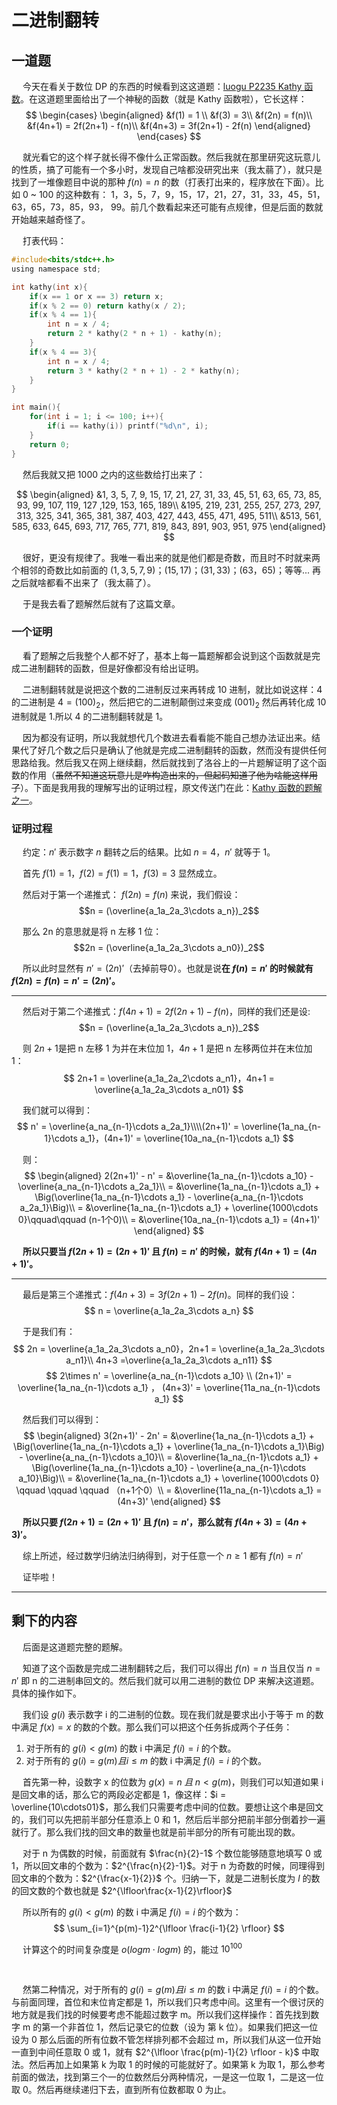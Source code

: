 # 二进制翻转
## 一道题

&emsp; 今天在看关于数位 DP 的东西的时候看到这这道题：[luogu P2235 Kathy 函数](https://www.luogu.com.cn/problem/P2235)。在这道题里面给出了一个神秘的函数（就是 Kathy 函数啦），它长这样：
$$ 
\begin{cases}
	\begin{aligned}
		&f(1) = 1 \\ 
		&f(3) = 3\\
		&f(2n) = f(n)\\
		&f(4n+1) = 2f(2n+1) - f(n)\\
		&f(4n+3) = 3f(2n+1) - 2f(n)
	\end{aligned}
\end{cases}
$$

&emsp; 就光看它的这个样子就长得不像什么正常函数。然后我就在那里研究这玩意儿的性质，搞了可能有一个多小时，发现自己啥都没研究出来（我太蒻了），就只是找到了一堆像题目中说的那种 $f(n) = n$ 的数（打表打出来的，程序放在下面）。比如 0 ~ 100 的这种数有： 1，3，5，7，9，15，17，21，27，31，33，45，51， 63，65，73，85，93， 99。前几个数看起来还可能有点规律，但是后面的数就开始越来越奇怪了。

&emsp; 打表代码：

```c
#include<bits/stdc++.h>
using namespace std;

int kathy(int x){
	if(x == 1 or x == 3) return x;
	if(x % 2 == 0) return kathy(x / 2);
	if(x % 4 == 1){
		int n = x / 4;
		return 2 * kathy(2 * n + 1) - kathy(n);
	}
	if(x % 4 == 3){
		int n = x / 4;
		return 3 * kathy(2 * n + 1) - 2 * kathy(n);
	}
}

int main(){
	for(int i = 1; i <= 100; i++){
		if(i == kathy(i)) printf("%d\n", i);
	}
	return 0;
}
```

&emsp; 然后我就又把 1000 之内的这些数给打出来了：

$$
\begin{aligned}
&1, 3, 5, 7, 9, 15, 17, 21, 27, 31, 33, 45, 51, 63, 65, 73, 85, 93, 99, 107, 119, 127 ,129, 153, 165, 189\\
&195, 219, 231, 255, 257, 273, 297, 313, 325, 341, 365, 381, 387, 403, 427, 443, 455, 471, 495, 511\\
&513, 561, 585, 633, 645, 693, 717, 765, 771, 819, 843, 891, 903, 951, 975
\end{aligned}
$$

&emsp; 很好，更没有规律了。我唯一看出来的就是他们都是奇数，而且时不时就来两个相邻的奇数比如前面的 $(1, 3, 5, 7, 9)$；$(15, 17)$；$(31, 33)$；$(63， 65)$；等等... 再之后就啥都看不出来了（我太蒻了）。

&emsp; 于是我去看了题解然后就有了这篇文章。

### 一个证明

&emsp; 看了题解之后我整个人都不好了，基本上每一篇题解都会说到这个函数就是完成二进制翻转的函数，但是好像都没有给出证明。

&emsp; 二进制翻转就是说把这个数的二进制反过来再转成 10 进制，就比如说这样：4 的二进制是 $4 = (100)_2$，然后把它的二进制颠倒过来变成 $(001)_2$ 然后再转化成 10 进制就是 1.所以 4 的二进制翻转就是 1。

&emsp; 因为都没有证明，所以我就想代几个数进去看看能不能自己想办法证出来。结果代了好几个数之后只是确认了他就是完成二进制翻转的函数，然而没有提供任何思路给我。然后我又在网上继续翻，然后就找到了洛谷上的一片题解证明了这个函数的作用（~~虽然不知道这玩意儿是咋构造出来的，但起码知道了他为啥能这样用了~~）。下面是我用我的理解写出的证明过程，原文传送门在此：[Kathy 函数的题解之一](https://www.luogu.com.cn/blog/user29936/solution-p2235)。
### 证明过程

&emsp; 约定：$n'$ 表示数字 $n$	 翻转之后的结果。比如 $n = 4$，$n'$ 就等于 1。

&emsp; 首先 $f(1) = 1，f(2) = f(1) = 1，f(3) = 3$ 显然成立。

&emsp; 然后对于第一个递推式： $f(2n) = f(n)$ 来说，我们假设：
$$n = (\overline{a_1a_2a_3\cdots a_n})_2$$

&emsp; 那么 2n 的意思就是将 n 左移 1 位：
$$2n = (\overline{a_1a_2a_3\cdots a_n0})_2$$

&emsp; 所以此时显然有 $n' = (2n)'$（去掉前导0）。也就是说**在 $f(n) = n'$ 的时候就有 $f(2n) = f(n) = n' = (2n)'$。**

---

&emsp; 然后对于第二个递推式：$f(4n+1) = 2f(2n+1)-f(n)$，同样的我们还是设:
$$n = (\overline{a_1a_2a_3\cdots a_n})_2$$

&emsp; 则 $2n+1$是把 n 左移 1 为并在末位加 1，$4n+1$ 是把 n 左移两位并在末位加 1：
$$ 2n+1 = \overline{a_1a_2a_2\cdots a_n1}，4n+1 = \overline{a_1a_2a_3\cdots a_n01} $$

&emsp; 我们就可以得到：
$$ n' = \overline{a_na_{n-1}\cdots a_2a_1}\\\\(2n+1)' = \overline{1a_na_{n-1}\cdots a_1}，(4n+1)' = \overline{10a_na_{n-1}\cdots a_1} $$

&emsp; 则：
$$ 
\begin{aligned}
2(2n+1)' - n'  = &\overline{1a_na_{n-1}\cdots a_10} - \overline{a_na_{n-1}\cdots a_2a_1}\\
= &\overline{1a_na_{n-1}\cdots a_1} + \Big(\overline{1a_na_{n-1}\cdots a_1} -  \overline{a_na_{n-1}\cdots a_2a_1}\Big)\\
= &\overline{1a_na_{n-1}\cdots a_1} + \overline{1000\cdots 0}\qquad\qquad (n-1个0)\\
= &\overline{10a_na_{n-1}\cdots a_1} = (4n+1)'
\end{aligned}
$$

&emsp; **所以只要当 $f(2n+1) = (2n+1)'$ 且 $f(n) = n'$ 的时候，就有 $f(4n+1) = (4n+1)'$。**

---

&emsp; 最后是第三个递推式：$f(4n+3) = 3f(2n+1) - 2f(n)$。同样的我们设：
$$ n = \overline{a_1a_2a_3\cdots a_n} $$

&emsp; 于是我们有：
$$ 
2n = \overline{a_1a_2a_3\cdots a_n0}，2n+1 = \overline{a_1a_2a_3\cdots a_n1}\\
4n+3 =\overline{a_1a_2a_3\cdots a_n11}
$$
$$
2\times n' = \overline{a_na_{n-1}\cdots a_10} \\
(2n+1)' = \overline{1a_na_{n-1}\cdots a_1} ， (4n+3)' = \overline{11a_na_{n-1}\cdots a_1}
$$

&emsp; 然后我们可以得到：
$$
\begin{aligned}
3(2n+1)' - 2n' = &\overline{1a_na_{n-1}\cdots a_1} + \Big(\overline{1a_na_{n-1}\cdots a_1} + \overline{1a_na_{n-1}\cdots a_1}\Big) - \overline{a_na_{n-1}\cdots a_10}\\
= &\overline{1a_na_{n-1}\cdots a_1} + \Big(\overline{1a_na_{n-1}\cdots a_10} - \overline{a_na_{n-1}\cdots a_10}\Big)\\
= &\overline{1a_na_{n-1}\cdots a_1} + \overline{1000\cdots 0} \qquad \qquad \qquad （n+1个0）\\
= &\overline{11a_na_{n-1}\cdots a_1} = (4n+3)'
\end{aligned}
$$

&emsp; **所以只要 $f(2n+1)=(2n+1)'$ 且 $f(n) = n'$，那么就有 $f(4n+3)=(4n+3)'$。**

&emsp; 综上所述，经过数学归纳法归纳得到，对于任意一个 $n \geq 1$ 都有 $f(n) = n'$

&emsp; 证毕啦！


-------
## 剩下的内容

&emsp; 后面是这道题完整的题解。

&emsp; 知道了这个函数是完成二进制翻转之后，我们可以得出 $f(n) = n$ 当且仅当 $n = n'$ 即 n 的二进制串回文的。然后我们就可以用二进制的数位 DP 来解决这道题。具体的操作如下。

&emsp; 我们设 $g(i)$ 表示数字 i 的二进制的位数。现在我们就是要求出小于等于 m 的数中满足 $f(x) = x$ 的数的个数。那么我们可以把这个任务拆成两个子任务：
1. 对于所有的 $g(i) < g(m)$ 的数 i 中满足 $f(i) = i$ 的个数。
2. 对于所有的 $g(i) = g(m) 且 i \leq m$ 的数 i 中满足 $f(i) = i$ 的个数。

&emsp; 首先第一种，设数字 x 的位数为 $g(x) = n \; 且 \; n < g(m)$，则我们可以知道如果 i 是回文串的话，那么它的两段必定都是 1，像这样：$i = \overline{10\cdots01}$，那么我们只需要考虑中间的位数。要想让这个串是回文的，我们可以先把前半部分任意添上 0 和 1，然后后半部分把前半部分倒着抄一遍就行了。那么我们找的回文串的数量也就是前半部分的所有可能出现的数。

&emsp; 对于 n 为偶数的时候，前面就有 $\frac{n}{2}-1$ 个数位能够随意地填写 0 或 1，所以回文串的个数为：$2^{\frac{n}{2}-1}$。对于 n 为奇数的时候，同理得到回文串的个数为：$2^{\frac{x-1}{2}}$ 个。归纳一下，就是二进制长度为 $l$ 的数的回文数的个数也就是 $2^{\lfloor\frac{x-1}{2}\rfloor}$

&emsp; 所以所有的 $g(i) < g(m)$ 的数 i 中满足 $f(i) = i$ 的个数为：
$$ \sum_{i=1}^{p(m)-1}2^{\lfloor \frac{i-1}{2} \rfloor} $$

&emsp; 计算这个的时间复杂度是 $o(logm\cdot logm)$ 的，能过 $10^{100}$

&emsp;

&emsp; 然第二种情况，对于所有的 $g(i) = g(m) 且 i \leq m$ 的数 i 中满足 $f(i) = i$ 的个数。与前面同理，首位和末位肯定都是 1，所以我们只考虑中间。这里有一个很讨厌的地方就是我们找的时候要考虑不能超过数字 m。所以我们这样操作：首先找到数字 m 的第一个非首位 1，然后记录它的位数（设为 第 k 位）。如果我们把这一位设为 0 那么后面的所有位数不管怎样排列都不会超过 m，所以我们从这一位开始一直到中间任意取 0 或 1，就有 $2^{\lfloor \frac{p(m)-1}{2} \rfloor - k}$ 中取法。然后再加上如果第 k 为取 1 的时候的可能就好了。如果第 k 为取 1，那么参考前面的做法，找到第三个一的位数然后分两种情况，一是这一位取 1，二是这一位取 0。然后再继续递归下去，直到所有位数都取 0 为止。